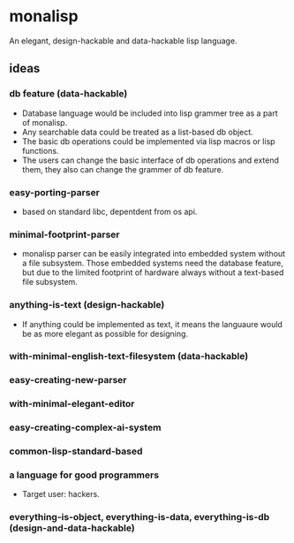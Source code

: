 # monalisp
An elegant, design-hackable and data-hackable lisp language.

## ideas
### db feature (data-hackable)
- Database language would be included into lisp grammer tree as a part of monalisp.
- Any searchable data could be treated as a list-based db object.
- The basic db operations could be implemented via lisp macros or lisp functions.
- The users can change the basic interface of db operations and extend them, they also can change the grammer of db feature.

### easy-porting-parser
- based on standard libc, depentdent from os api.

### minimal-footprint-parser
- monalisp parser can be easily integrated into embedded system without a file subsystem.
Those embedded systems need the database feature, but due to the limited footprint of hardware always without a text-based file subsystem.

### anything-is-text (design-hackable)
- If anything could be implemented as text, it means the languaure would be as more elegant as possible for designing. 

### with-minimal-english-text-filesystem (data-hackable)

### easy-creating-new-parser

### with-minimal-elegant-editor

### easy-creating-complex-ai-system

### common-lisp-standard-based

### a language for good programmers
- Target user: hackers.

### everything-is-object, everything-is-data, everything-is-db (design-and-data-hackable)
